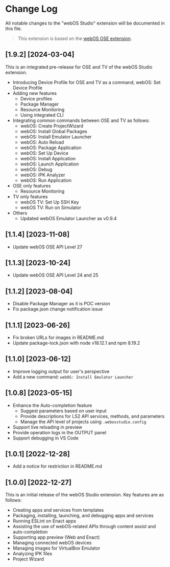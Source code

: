 # Change Log

All notable changes to the "webOS Studio" extension will be documented in this file.

> This extension is based on the [webOS OSE extension](https://marketplace.visualstudio.com/items?itemName=webOSOSESDK.webosose).

## [1.9.2] [2024-03-04]

This is an integrated pre-release for OSE and TV of the webOS Studio extension.

- Introducing Device Profile for OSE and TV as a command, webOS: Set Device Profile
- Adding new features
  - Device profiles
  - Package Manager
  - Resource Monitoring
  - Using integrated CLI
- Integrating common commands between OSE and TV as follows:
  - webOS: Create ProjectWizard
  - webOS: Install Global Packages
  - webOS: Install Emulator Launcher
  - webOS: Auto Reload
  - webOS: Package Application
  - webOS: Set Up Device
  - webOS: Install Application
  - webOS: Launch Application
  - webOS: Debug
  - webOS: IPK Analyzer
  - webOS: Run Application
- OSE only features
  - Resource Monitoring
- TV only features
  - webOS TV: Set Up SSH Key
  - webOS TV: Run on Simulator
- Others
  - Updated webOS Emulator Launcher as v0.9.4

## [1.1.4] [2023-11-08]

- Update webOS OSE API Level 27

## [1.1.3] [2023-10-24]

- Update webOS OSE API Level 24 and 25

## [1.1.2] [2023-08-04]

- Disable Package Manager as it is POC version
- Fix package.json change notification issue

## [1.1.1] [2023-06-26]

- Fix broken URLs for images in README.md
- Update package-lock.json with node v18.12.1 and npm 8.19.2

## [1.1.0] [2023-06-12]

- Improve logging output for user's perspective
- Add a new command: `webOS: Install Emulator Launcher`

## [1.0.8] [2023-05-15]

- Enhance the Auto-completion feature
  - Suggest parameters based on user input
  - Provide descriptions for LS2 API services, methods, and parameters
  - Manage the API level of projects using `.webosstudio.config`
- Support live reloading in preview
- Provide operation logs in the OUTPUT panel
- Support debugging in VS Code

## [1.0.1] [2022-12-28]

- Add a notice for restriction in README.md

## [1.0.0] [2022-12-27]

This is an initial release of the webOS Studio extension. Key features are as follows:

- Creating apps and services from templates
- Packaging, installing, launching, and debugging apps and services
- Running ESLint on Enact apps
- Assisting the use of webOS-related APIs through content assist and auto-completion
- Supporting app preview (Web and Enact)
- Managing connected webOS devices
- Managing images for VirtualBox Emulator
- Analyzing IPK files
- Project Wizard
